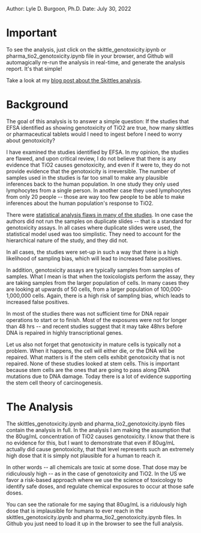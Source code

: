Author: Lyle D. Burgoon, Ph.D.
Date: July 30, 2022

# Important

To see the analysis, just click on the skittle_genotoxicity.ipynb or pharma_tio2_genotoxicity.ipynb file in your browser, and Github will automagically re-run the analysis in real-time, and generate the analysis report. It's that simple!

Take a look at my [blog post about the Skittles analysis](https://toxictruthblog.com/4080-skittles-per-day-dna-damage-and-the-law/). 

# Background

The goal of this analysis is to answer a simple question: If the studies that EFSA identified as showing genotoxicity of TiO2 are true, how many skittles or pharmaceutical tablets would I need to ingest before I need to worry about genotoxicity?

I have examined the studies identified by EFSA. In my opinion, the studies are flawed, and upon critical review, I do not believe that there is any evidence that TiO2 causes genotoxicity, and even if it were to, they do not provide evidence that the genotoxicity is irreversible. The number of samples used in the studies is far too small to make any plausible inferences back to the human population. In one study they only used lymphocytes from a single person. In another case they used lymphocytes from only 20 people -- those are way too few people to be able to make inferences about the human population's response to TiO2.

There were [statistical analysis flaws in many of the studies](https://toxictruthblog.com/efsa-bias-and-titanium-dioxide/). In one case the authors did not run the samples on duplicate slides -- that is a standard for genotoxicity assays. In all cases where duplicate slides were used, the statistical model used was too simplistic. They need to account for the hierarchical nature of the study, and they did not.

In all cases, the studies were set-up in such a way that there is a high likelihood of sampling bias, which will lead to increased false positives.

In addition, genotoxicity assays are typically samples from samples of samples. What I mean is that when the toxicologists perform the assay, they are taking samples from the larger population of cells. In many cases they are looking at upwards of 50 cells, from a larger population of 100,000-1,000,000 cells. Again, there is a high risk of sampling bias, which leads to increased false positives.

In most of the studies there was not sufficient time for DNA repair operations to start or to finish. Most of the exposures were not for longer than 48 hrs -- and recent studies suggest that it may take 48hrs before DNA is repaired in highly transcriptional genes. 

Let us also not forget that genotoxicity in mature cells is typically not a problem. When it happens, the cell will either die, or the DNA will be repaired. What matters is if the stem cells exhibit genotoxicity that is not repaired. None of these studies looked at stem cells. This is important because stem cells are the ones that are going to pass along DNA mutations due to DNA damage. Today there is a lot of evidence supporting the stem cell theory of carcinogenesis.

# The Analysis

The skittles_genotoxicity.ipynb and pharma_tio2_genotoxicity.ipynb files contain the analysis in full. In the analysis I am making the assumption that the 80ug/mL concentration of TiO2 causes genotoxicity. I know that there is no evidence for this, but I want to demonstrate that even if 80ug/mL actually did cause genotoxicity, that that level represents such an extremely high dose that it is simply not plausible for a human to reach it.

In other words -- all chemicals are toxic at some dose. That dose may be ridiculously high -- as in the case of genotoxicity and TiO2. In the US we favor a risk-based approach where we use the science of toxicology to identify safe doses, and regulate chemical exposures to occur at those safe doses. 

You can see the rationale for me saying that 80ug/mL is a ridulously high dose that is implausible for humans to ever reach in the skittles_genotoxicity.ipynb and pharma_tio2_genotoxicity.ipynb files. In Github you just need to load it up in the browser to see the full analysis.